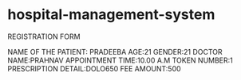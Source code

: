 # hospital-management-system


REGISTRATION FORM

NAME OF THE PATIENT: PRADEEBA
AGE:21
GENDER:21
DOCTOR NAME:PRAHNAV
APPOINTMENT TIME:10.00 A.M
TOKEN NUMBER:1
PRESCRIPTION DETAIL:DOLO650
FEE AMOUNT:500
